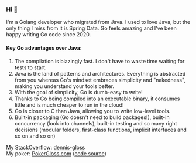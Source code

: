 ### Hi 👋
I'm a Golang developer who migrated from Java.
I used to love Java, but the only thing I miss from it is Spring Data. Go feels amazing and I've been happy writing Go code since 2020.  
#### Key Go advantages over Java:
1. The compilation is blazingly fast. I don't have to waste time waiting for tests to start.
2. Java is the land of patterns and architectures. Everything is abstracted from you whereas Go's mindset embraces simplicity and "nakedness", making you understand your tools better.
3. With the goal of simplicity, Go is dumb-easy to write!
4. Thanks to Go being compiled into an executable binary, it consumes little and is much cheaper to run in the cloud!
5. Go is closer to C than Java, allowing you to write low-level tools.
7. Built-in packaging (Go doesn't need to build packages!), built-in concurrency (look into channels), built-in testing and so many right decisions (modular folders, first-class functions, implicit interfaces and so on and so on)

My StackOverflow: [dennis-gloss](https://stackoverflow.com/users/10160865/dennis-gloss)  
My poker: [PokerGloss.com](https://PokerGloss.com) ([code source](https://github.com/glossd/pokergloss))
